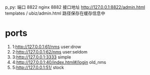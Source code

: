 p_py: 端口 8822  nginx 8882
    接口地址
    http://127.0.0.1:8822/admin.html   templates / ubiz/admin.html
    路径保存在缓存信息中


# ports 
1.  1:http://127.0.0.1:61/nms   user:drow    
2.  2:http://127.0.0.1:62/nms   user:seldom
3.  3:http://127.0.0.1:3333   simple
4.  4:http://127.0.0.1:40/index.html#/login old_nms
5.  5:http://127.0.0.1:51/           stock 
  
